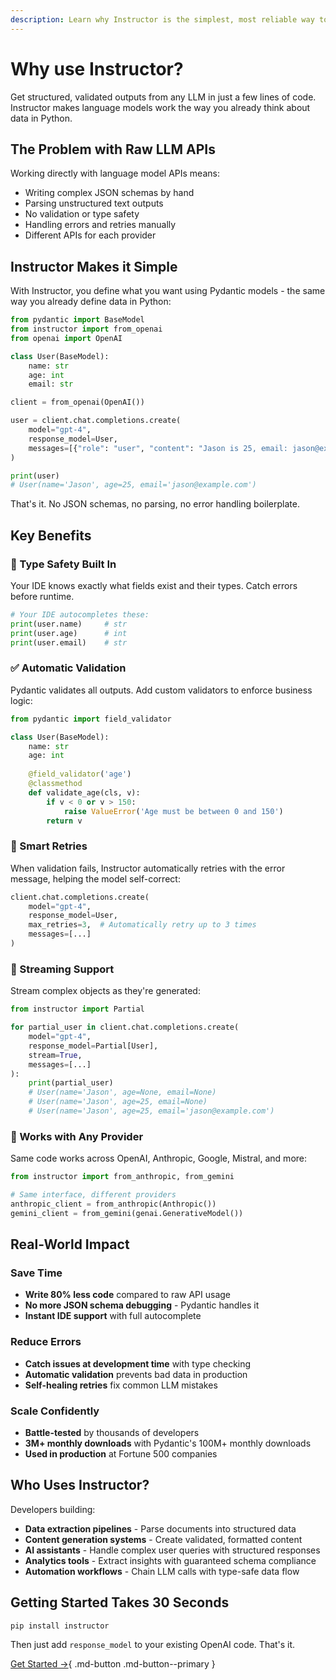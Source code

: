 ```yaml
---
description: Learn why Instructor is the simplest, most reliable way to get structured outputs from LLMs in Python.
---
```


# Why use Instructor?

Get structured, validated outputs from any LLM in just a few lines of code. Instructor makes language models work the way you already think about data in Python.

## The Problem with Raw LLM APIs

Working directly with language model APIs means:

- Writing complex JSON schemas by hand
- Parsing unstructured text outputs  
- No validation or type safety
- Handling errors and retries manually
- Different APIs for each provider

## Instructor Makes it Simple

With Instructor, you define what you want using Pydantic models - the same way you already define data in Python:

```python
from pydantic import BaseModel
from instructor import from_openai
from openai import OpenAI

class User(BaseModel):
    name: str
    age: int
    email: str

client = from_openai(OpenAI())

user = client.chat.completions.create(
    model="gpt-4",
    response_model=User,
    messages=[{"role": "user", "content": "Jason is 25, email: jason@example.com"}]
)

print(user)
# User(name='Jason', age=25, email='jason@example.com')
```

That's it. No JSON schemas, no parsing, no error handling boilerplate.

## Key Benefits

### 🎯 Type Safety Built In

Your IDE knows exactly what fields exist and their types. Catch errors before runtime.

```python
# Your IDE autocompletes these:
print(user.name)     # str
print(user.age)      # int
print(user.email)    # str
```

### ✅ Automatic Validation

Pydantic validates all outputs. Add custom validators to enforce business logic:

```python
from pydantic import field_validator

class User(BaseModel):
    name: str
    age: int
    
    @field_validator('age')
    @classmethod
    def validate_age(cls, v):
        if v < 0 or v > 150:
            raise ValueError('Age must be between 0 and 150')
        return v
```

### 🔄 Smart Retries

When validation fails, Instructor automatically retries with the error message, helping the model self-correct:

```python
client.chat.completions.create(
    model="gpt-4",
    response_model=User,
    max_retries=3,  # Automatically retry up to 3 times
    messages=[...]
)
```

### 🌊 Streaming Support

Stream complex objects as they're generated:

```python
from instructor import Partial

for partial_user in client.chat.completions.create(
    model="gpt-4", 
    response_model=Partial[User],
    stream=True,
    messages=[...]
):
    print(partial_user)
    # User(name='Jason', age=None, email=None)
    # User(name='Jason', age=25, email=None)  
    # User(name='Jason', age=25, email='jason@example.com')
```

### 🔌 Works with Any Provider

Same code works across OpenAI, Anthropic, Google, Mistral, and more:

```python
from instructor import from_anthropic, from_gemini

# Same interface, different providers
anthropic_client = from_anthropic(Anthropic())
gemini_client = from_gemini(genai.GenerativeModel())
```

## Real-World Impact

### Save Time

- **Write 80% less code** compared to raw API usage
- **No more JSON schema debugging** - Pydantic handles it
- **Instant IDE support** with full autocomplete

### Reduce Errors

- **Catch issues at development time** with type checking
- **Automatic validation** prevents bad data in production
- **Self-healing retries** fix common LLM mistakes

### Scale Confidently

- **Battle-tested** by thousands of developers
- **3M+ monthly downloads** with Pydantic's 100M+ monthly downloads
- **Used in production** at Fortune 500 companies

## Who Uses Instructor?

Developers building:

- **Data extraction pipelines** - Parse documents into structured data
- **Content generation systems** - Create validated, formatted content
- **AI assistants** - Handle complex user queries with structured responses
- **Analytics tools** - Extract insights with guaranteed schema compliance
- **Automation workflows** - Chain LLM calls with type-safe data flow

## Getting Started Takes 30 Seconds

```bash
pip install instructor
```

Then just add `response_model` to your existing OpenAI code. That's it.

[Get Started →](../index.md#quick-start){ .md-button .md-button--primary }
